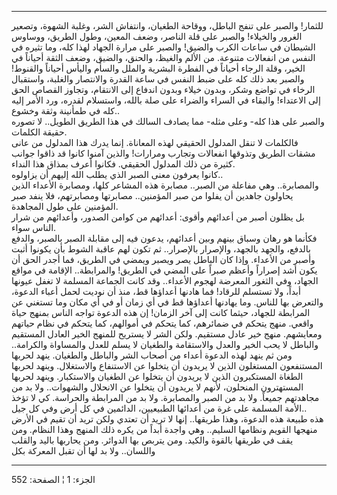 ------------------------------------------------------------------------

للثمار! والصبر على تنفج الباطل، ووقاحة الطغيان، وانتفاش الشر، وغلبة
الشهوة، وتصعير الغرور والخيلاء! والصبر على قلة الناصر، وضعف المعين، وطول
الطريق، ووساوس الشيطان في ساعات الكرب والضيق! والصبر على مرارة الجهاد
لهذا كله، وما تثيره في النفس من انفعالات متنوعة. من الألم والغيظ،
والحنق، والضيق، وضعف الثقة أحياناً في الخير، وقلة الرجاء أحياناً في الفطرة
البشرية والملل والسأم واليأس أحياناً والقنوط! والصبر بعد ذلك كله على ضبط
النفس في ساعة القدرة والانتصار والغلبة، واستقبال الرخاء في تواضع وشكر،
وبدون خيلاء وبدون اندفاع إلى الانتقام، وتجاوز القصاص الحق إلى الاعتداء!
والبقاء في السراء والضراء على صلة بالله، واستسلام لقدره، ورد الأمر إليه
كله في طمأنينة وثقة وخشوع..  
والصبر على هذا كله- وعلى مثله- مما يصادف السالك في هذا الطريق الطويل..
لا تصوره حقيقة الكلمات.  
فالكلمات لا تنقل المدلول الحقيقي لهذه المعاناة. إنما يدرك هذا المدلول من
عانى مشقات الطريق وتذوقها انفعالات وتجارب ومرارات! والذين آمنوا كانوا قد
ذاقوا جوانب كثيرة من ذلك المدلول الحقيقي. فكانوا أعرف بمذاق هذا
النداء.  
كانوا يعرفون معنى الصبر الذي يطلب الله إليهم أن يزاولوه..  
والمصابرة.. وهي مفاعلة من الصبر.. مصابرة هذه المشاعر كلها، ومصابرة
الأعداء الذين يحاولون جاهدين أن يفلوا من صبر المؤمنين.. مصابرتها
ومصابرتهم، فلا ينفد صبر المؤمنين على طول المجاهدة.  
بل يظلون أصبر من أعدائهم وأقوى: أعدائهم من كوامن الصدور، وأعدائهم من
شرار الناس سواء.  
فكأنما هو رهان وسباق بينهم وبين أعدائهم، يدعون فيه إلى مقابلة الصبر
بالصبر، والدفع بالدفع، والجهد بالجهد، والإصرار بالإصرار.. ثم تكون لهم
عاقبة الشوط بأن يكونوا أثبت وأصبر من الأعداء. وإذا كان الباطل يصر ويصبر
ويمضي في الطريق، فما أجدر الحق أن يكون أشد إصراراً وأعظم صبراً على المضي
في الطريق! والمرابطة.. الإقامة في مواقع الجهاد، وفي الثغور المعرضة لهجوم
الأعداء.. وقد كانت الجماعة المسلمة لا تغفل عيونها أبداً، ولا تستسلم
للرقاد! فما هادنها أعداؤها قط، منذ أن نوديت لحمل أعباء الدعوة، والتعرض
بها للناس. وما يهادنها أعداؤها قط في أي زمان أو في أي مكان وما تستغني عن
المرابطة للجهاد، حيثما كانت إلى آخر الزمان! إن هذه الدعوة تواجه الناس
بمنهج حياة واقعي. منهج يتحكم في ضمائرهم، كما يتحكم في أموالهم، كما يتحكم
في نظام حياتهم ومعايشهم. منهج خير عادل مستقيم. ولكن الشر لا يستريح
للمنهج الخير العادل المستقيم والباطل لا يحب الخير والعدل والاستقامة
والطغيان لا يسلم للعدل والمساواة والكرامة.. ومن ثم ينهد لهذه الدعوة
أعداء من أصحاب الشر والباطل والطغيان. ينهد لحربها المستنفعون المستغلون
الذين لا يريدون أن يتخلوا عن الاستنفاع والاستغلال. وينهد لحربها الطغاة
المستكبرون الذين لا يريدون أن يتخلوا عن الطغيان والاستكبار. وينهد لحربها
المستهترون المنحلون، لأنهم لا يريدون أن يتخلوا عن الانحلال والشهوات..
ولا بد من مجاهدتهم جميعاً. ولا بد من الصبر والمصابرة. ولا بد من المرابطة
والحراسة. كي لا تؤخذ الأمة المسلمة على غرة من أعدائها الطبيعيين،
الدائمين في كل أرض وفي كل جيل..  
هذه طبيعة هذه الدعوة، وهذا طريقها.. إنها لا تريد أن تعتدي ولكن تريد أن
تقيم في الأرض منهجها القويم ونظامها السليم.. وهي واجدة أبداً من يكره ذلك
المنهج وهذا النظام. ومن يقف في طريقها بالقوة والكيد. ومن يتربص بها
الدوائر. ومن يحاربها باليد والقلب واللسان.. ولا بد لها أن تقبل المعركة
بكل

------------------------------------------------------------------------

الجزء: 1 ¦ الصفحة: 552
